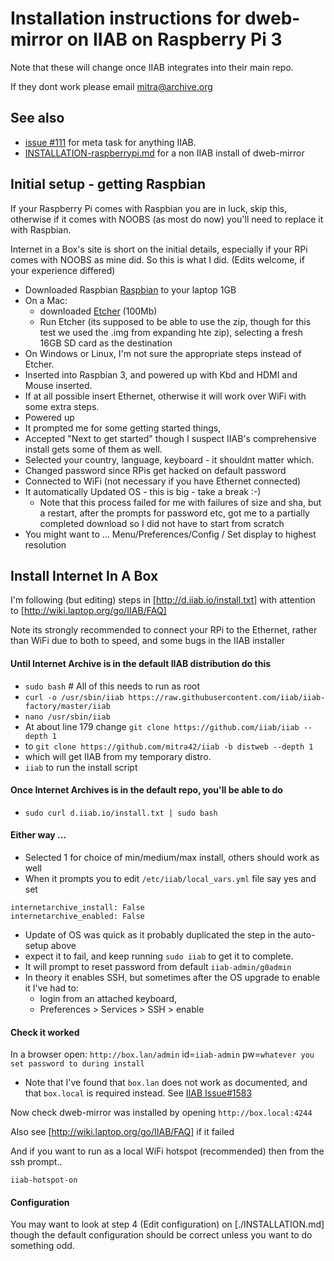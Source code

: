 # Installation instructions for dweb-mirror on IIAB on Raspberry Pi 3

Note that these will change once IIAB integrates into their main repo.

If they dont work please email mitra@archive.org

## See also
* [issue #111](https://github.com/internetarchive/dweb-mirror/issues/111) for meta task for anything IIAB.
* [INSTALLATION-raspberrypi.md](INSTALLATION-raspberrypi.md) for a non IIAB install of dweb-mirror

## Initial setup - getting Raspbian

If your Raspberry Pi comes with Raspbian you are in luck, skip this, 
otherwise if it comes with NOOBS (as most do now) you'll need to replace it with Raspbian.

Internet in a Box's site is short on the initial details, especially if your RPi comes with NOOBS as mine did. 
So this is what I did. (Edits welcome, if your experience differed)

* Downloaded Raspbian [Raspbian](https://www.raspberrypi.org/downloads/raspbian/) to your laptop 1GB
* On a Mac:
  * downloaded [Etcher](https://www.balena.io/etcher/) (100Mb)
  * Run Etcher (its supposed to be able to use the zip, though for this test we used the .img from expanding hte zip), selecting a fresh 16GB SD card as the destination
* On Windows or Linux, I'm not sure the appropriate steps instead of Etcher. 
* Inserted into Raspbian 3, and powered up with Kbd and HDMI and Mouse inserted. 
* If at all possible insert Ethernet, otherwise it will work over WiFi with some extra steps.
* Powered up
* It prompted me for some getting started things, 
* Accepted "Next to get started" though I suspect IIAB's comprehensive install gets some of them as well.
* Selected your country, language, keyboard - it shouldnt matter which.
* Changed password since RPis get hacked on default password
* Connected to WiFi (not necessary if you have Ethernet connected)
* It automatically Updated OS - this is big - take a break :-)
    * Note that this process failed for me with failures of size and sha, but a restart, after the prompts for password etc, 
    got me to a partially completed download so I did not have to start from scratch
* You might want to ... Menu/Preferences/Config / Set display to highest resolution

## Install Internet In A Box

I'm following (but editing) steps in [http://d.iiab.io/install.txt] with attention to [http://wiki.laptop.org/go/IIAB/FAQ]

Note its strongly recommended to connect your RPi to the Ethernet, rather than WiFi due to both to speed, and some bugs in the IIAB installer

#### Until Internet Archive is in the default IIAB distribution do this
    
* `sudo bash` # All of this needs to run as root
* `curl -o /usr/sbin/iiab https://raw.githubusercontent.com/iiab/iiab-factory/master/iiab`
* `nano /usr/sbin/iiab`
* At about line 179 change `git clone https://github.com/iiab/iiab --depth 1` 
* to `git clone https://github.com/mitra42/iiab -b distweb --depth 1`
* which will get IIAB from my temporary distro.
* `iiab` to run the install script

#### Once Internet Archives is in the default repo, you'll be able to do
    
* `sudo curl d.iiab.io/install.txt | sudo bash`

#### Either way ... 

* Selected 1 for choice of min/medium/max install, others should work as well
* When it prompts you to edit `/etc/iiab/local_vars.yml` file say yes and set 
```
internetarchive_install: False
internetarchive_enabled: False
```
* Update of OS was quick as it probably duplicated the step in the auto-setup above
* expect it to fail, and keep running `sudo iiab` to get it to complete.    
* It will prompt to reset password from default `iiab-admin/g0admin`
* In theory it enables SSH, but sometimes after the OS upgrade to enable it I've had to:
  * login from an attached keyboard, 
  * Preferences > Services > SSH > enable

#### Check it worked 

In a browser open: `http://box.lan/admin`   id=`iiab-admin` pw=`whatever you set password to during install`

* Note that I've found that `box.lan` does not work as documented, and that `box.local` is required instead. 
  See [IIAB Issue#1583](https://github.com/iiab/iiab/issues/1583)
  
Now check dweb-mirror was installed by opening `http://box.local:4244`
  
Also see [http://wiki.laptop.org/go/IIAB/FAQ] if it failed

And if you want to run as a local WiFi hotspot (recommended) then from the ssh prompt..
```
iiab-hotspot-on
```

#### Configuration

You may want to look at step 4 (Edit configuration) on [./INSTALLATION.md] though the default configuration should be correct unless you want to do something odd.

